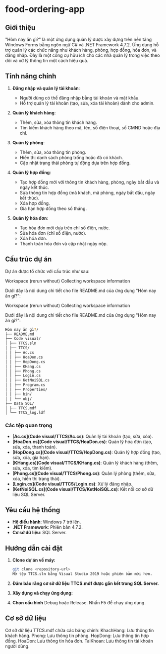# food-ordering-app
## Giới thiệu
"Hôm nay ăn gì?" là một ứng dụng quản lý được xây dựng trên nền tảng Windows Forms bằng ngôn ngữ C# và .NET Framework 4.7.2. Ứng dụng hỗ trợ quản lý các chức năng như khách hàng, phòng, hợp đồng, hóa đơn, và đăng nhập. Đây là một công cụ hữu ích cho các nhà quản lý trong việc theo dõi và xử lý thông tin một cách hiệu quả.

## Tính năng chính
1. **Đăng nhập và quản lý tài khoản**:
   - Người dùng có thể đăng nhập bằng tài khoản và mật khẩu.
   - Hỗ trợ quản lý tài khoản (tạo, sửa, xóa tài khoản) dành cho admin.

2. **Quản lý khách hàng**:
   - Thêm, sửa, xóa thông tin khách hàng.
   - Tìm kiếm khách hàng theo mã, tên, số điện thoại, số CMND hoặc địa chỉ.

3. **Quản lý phòng**:
   - Thêm, sửa, xóa thông tin phòng.
   - Hiển thị danh sách phòng trống hoặc đã có khách.
   - Cập nhật trạng thái phòng tự động dựa trên hợp đồng.

4. **Quản lý hợp đồng**:
   - Tạo hợp đồng mới với thông tin khách hàng, phòng, ngày bắt đầu và ngày kết thúc.
   - Sửa thông tin hợp đồng (mã khách, mã phòng, ngày bắt đầu, ngày kết thúc).
   - Xóa hợp đồng.
   - Gia hạn hợp đồng theo số tháng.

5. **Quản lý hóa đơn**:
   - Tạo hóa đơn mới dựa trên chỉ số điện, nước.
   - Sửa hóa đơn (chỉ số điện, nước).
   - Xóa hóa đơn.
   - Thanh toán hóa đơn và cập nhật ngày nộp.

## Cấu trúc dự án
Dự án được tổ chức với cấu trúc như sau:

Workspace
(rerun without)
Collecting workspace information

Dưới đây là nội dung chi tiết cho file README.md của ứng dụng "Hôm nay ăn gì?":


Workspace
(rerun without)
Collecting workspace information

Dưới đây là nội dung chi tiết cho file README.md của ứng dụng "Hôm nay ăn gì?":
```bash
Hôm nay ăn gì?/ 
├── README.md 
├── Code visual/ 
│ ├── TTCS.sln 
│ ├── TTCS/ 
│ │ ├── Ac.cs 
│ │ ├── HoaDon.cs 
│ │ ├── HopDong.cs 
│ │ ├── KHang.cs 
│ │ ├── Phong.cs 
│ │ ├── Login.cs 
│ │ ├── KetNoiSQL.cs 
│ │ ├── Program.cs 
│ │ ├── Properties/ 
│ │ ├── bin/ 
│ │ └── obj/ 
├── Data SQL/ 
│ ├── TTCS.mdf 
│ └── TTCS_log.ldf
```

### Các tệp quan trọng
- **[Ac.cs](Code visual/TTCS/Ac.cs)**: Quản lý tài khoản (tạo, sửa, xóa).
- **[HoaDon.cs](Code visual/TTCS/HoaDon.cs)**: Quản lý hóa đơn (tạo, sửa, xóa, thanh toán).
- **[HopDong.cs](Code visual/TTCS/HopDong.cs)**: Quản lý hợp đồng (tạo, sửa, xóa, gia hạn).
- **[KHang.cs](Code visual/TTCS/KHang.cs)**: Quản lý khách hàng (thêm, sửa, xóa, tìm kiếm).
- **[Phong.cs](Code visual/TTCS/Phong.cs)**: Quản lý phòng (thêm, sửa, xóa, hiển thị trạng thái).
- **[Login.cs](Code visual/TTCS/Login.cs)**: Xử lý đăng nhập.
- **[KetNoiSQL.cs](Code visual/TTCS/KetNoiSQL.cs)**: Kết nối cơ sở dữ liệu SQL Server.

## Yêu cầu hệ thống
- **Hệ điều hành**: Windows 7 trở lên.
- **.NET Framework**: Phiên bản 4.7.2.
- **Cơ sở dữ liệu**: SQL Server.

## Hướng dẫn cài đặt
1. **Clone dự án về máy:**
   ```bash
   git clone <repository-url>
   Mở tệp TTCS.sln bằng Visual Studio 2019 hoặc phiên bản mới hơn.
   ```
   
2. **Đảm bảo rằng cơ sở dữ liệu TTCS.mdf được gắn kết trong SQL Server.**

3. **Xây dựng và chạy ứng dụng:**

4. **Chọn cấu hình**
       Debug hoặc Release.
       Nhấn F5 để chạy ứng dụng.
    
## Cơ sở dữ liệu
Cơ sở dữ liệu TTCS.mdf chứa các bảng chính:
    KhachHang: Lưu thông tin khách hàng.
    Phong: Lưu thông tin phòng.
    HopDong: Lưu thông tin hợp đồng.
    HoaDon: Lưu thông tin hóa đơn.
    TaiKhoan: Lưu thông tin tài khoản người dùng.
